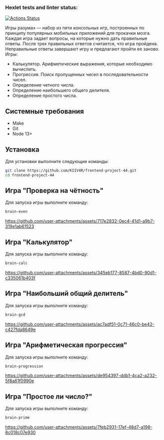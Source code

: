 ### Hexlet tests and linter status:
[![Actions Status](https://github.com/KIIV4R/frontend-project-44/actions/workflows/hexlet-check.yml/badge.svg)](https://github.com/KIIV4R/frontend-project-44/actions)








Игры разума» — набор из пяти консольных игр, построенных по принципу популярных мобильных приложений для прокачки мозга. Каждая игра задает вопросы, на которые нужно дать правильные ответы. После трех правильных ответов считается, что игра пройдена. Неправильные ответы завершают игру и предлагают пройти ее заново. Игры:

- Калькулятор. Арифметические выражения, которые необходимо вычислить.
- Прогрессия. Поиск пропущенных чисел в последовательности чисел.
- Определение четного числа.
- Определение наибольшего общего делителя.
- Определение простого числа.

## Системные требования

 - Make
 - Git
 - Node 13+

## Установка

Для установки выполните следующие команды:

```bash
git clone https://github.com/KIIV4R/frontend-project-44.git
cd frontend-project-44
```

## Игра "Проверка на чётность"

Для запуска игры выполните команду:

```bash
brain-even
```

https://github.com/user-attachments/assets/717e2832-0ec4-41d1-a9b7-319e1ab61523
## Игра "Калькулятор"

Для запуска игры выполните команду:

```bash
brain-calc
```

https://github.com/user-attachments/assets/345eb177-8587-4bd0-90d1-c335061b403f
## Игра "Наибольший общий делитель"

Для запуска игры выполните команду:

```bash
brain-gcd
```

https://github.com/user-attachments/assets/ac7adf51-0c71-46c0-be42-c427fda8649e
## Игра "Арифметическая прогрессия"

Для запуска игры выполните команду:

```bash
brain-progression
```

https://github.com/user-attachments/assets/de954397-ddb1-4ca2-a232-5f8a61f0990e
## Игра "Простое ли число?"

Для запуска игры выполните команду:

```bash
brain-prime
```

https://github.com/user-attachments/assets/7feb2931-17ef-48d7-a198-8c018c07e930